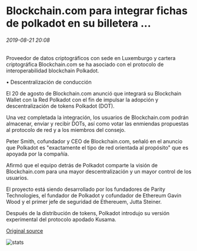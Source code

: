 # Blockchain.com para integrar fichas de polkadot en su billetera ...

###### 2019-08-21 20:08

Proveedor de datos criptográficos con sede en Luxemburgo y cartera criptográfica Blockchain.com se ha asociado con el protocolo de interoperabilidad blockchain Polkadot.

• Descentralización de conducción

El 20 de agosto de Blockchain.com anunció que integrará su Blockchain Wallet con la Red Polkadot con el fin de impulsar la adopción y descentralización de tokens Polkadot (DOT).

Una vez completada la integración, los usuarios de Blockchain.com podrán almacenar, enviar y recibir DOTs, así como votar las enmiendas propuestas al protocolo de red y a los miembros del consejo.

Peter Smith, cofundador y CEO de Blockchain.com, señaló en el anuncio que Polkadot es "exactamente el tipo de red orientada al propósito" que es apoyada por la compañía.

Afirmó que el equipo detrás de Polkadot comparte la visión de Blockchain.com para una mayor descentralización y un mayor control de los usuarios.

El proyecto está siendo desarrollado por los fundadores de Parity Technologies, el fundador de Polkadot y cofundador de Ethereum Gavin Wood y el primer jefe de seguridad de Ethereuem, Jutta Steiner.

Después de la distribución de tokens, Polkadot introdujo su versión experimental del protocolo apodado Kusama.

[Original source](https://cointelegraph.com/news/blockchaincom-to-integrate-polkadot-tokens-into-its-wallet)

![stats](https://c.statcounter.com/11760860/0/a89fa40b/1/ "stats")